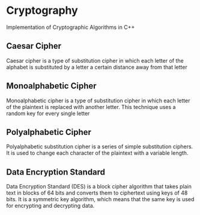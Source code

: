 # Cryptography
Implementation of Cryptographic Algorithms in C++

## Caesar Cipher
Caesar cipher is a type of substitution cipher in which each letter of the alphabet is substituted by a letter a certain distance away from that letter


## Monoalphabetic Cipher
Monoalphabetic cipher is a type of substitution cipher in which each letter of the plaintext is replaced with another letter. This technique uses a random key for every single letter


## Polyalphabetic Cipher
Polyalphabetic substitution cipher is a series of simple substitution ciphers. It is used to change each character of the plaintext with a variable length.


## Data Encryption Standard
Data Encryption Standard (DES) is a block cipher algorithm that takes plain text in blocks of 64 bits and converts them to ciphertext using keys of 48 bits.
It is a symmetric key algorithm, which means that the same key is used for encrypting and decrypting ​data.